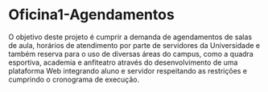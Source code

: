 # Oficina1-Agendamentos
O objetivo deste projeto é cumprir a demanda de agendamentos de salas de aula, horários de atendimento por parte de servidores da Universidade e também reserva para o uso de diversas áreas do campus, como a quadra esportiva, academia  e anfiteatro através do desenvolvimento de uma plataforma Web integrando aluno e servidor respeitando as restrições e cumprindo o cronograma de execução.

